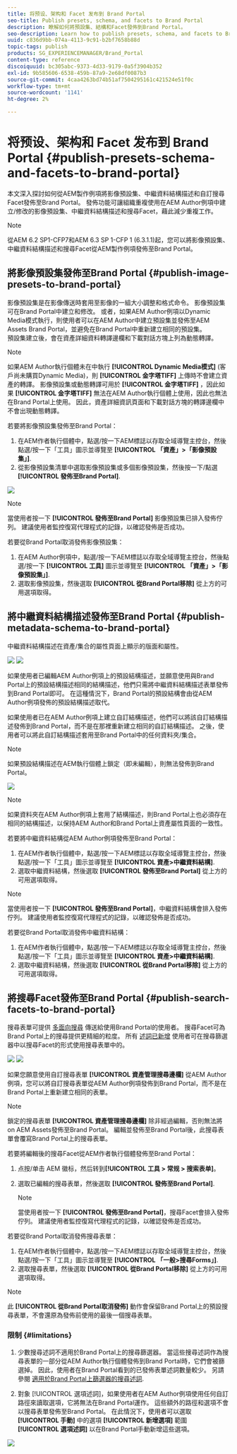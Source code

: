 ```yaml
---
title: 将预设、架构和 Facet 发布到 Brand Portal
seo-title: Publish presets, schema, and facets to Brand Portal
description: 瞭解如何將預設集、結構和Facet發佈到Brand Portal。
seo-description: Learn how to publish presets, schema, and facets to Brand Portal.
uuid: c836d9bb-074a-4113-9c91-b2bf7658b88d
topic-tags: publish
products: SG_EXPERIENCEMANAGER/Brand_Portal
content-type: reference
discoiquuid: bc305abc-9373-4d33-9179-0a5f3904b352
exl-id: 9b585606-6538-459b-87a9-2e68df0087b3
source-git-commit: 4caa4263bd74b51af7504295161c421524e51f0c
workflow-type: tm+mt
source-wordcount: '1141'
ht-degree: 2%

---
```


# 将预设、架构和 Facet 发布到 Brand Portal {#publish-presets-schema-and-facets-to-brand-portal}

本文深入探討如何從AEM製作例項將影像預設集、中繼資料結構描述和自訂搜尋Facet發佈至Brand Portal。 發佈功能可讓組織重複使用在AEM Author例項中建立/修改的影像預設集、中繼資料結構描述和搜尋Facet，藉此減少重複工作。

>[!NOTE]
>
>從AEM 6.2 SP1-CFP7和AEM 6.3 SP 1-CFP 1 (6.3.1.1)起，您可以將影像預設集、中繼資料結構描述和搜尋Facet從AEM製作例項發佈至Brand Portal。

## 將影像預設集發佈至Brand Portal {#publish-image-presets-to-brand-portal}

影像預設集是在影像傳送時套用至影像的一組大小調整和格式命令。 影像預設集可在Brand Portal中建立和修改。 或者，如果AEM Author例項以Dynamic Media模式執行，則使用者可以在AEM Author中建立預設集並發佈至AEM Assets Brand Portal，並避免在Brand Portal中重新建立相同的預設集。\
預設集建立後，會在資產詳細資料轉譯邊欄和下載對話方塊上列為動態轉譯。

>[!NOTE]
>
>如果AEM Author執行個體未在中執行 **[!UICONTROL Dynamic Media模式]** (客戶尚未購買Dynamic Media)，則 **[!UICONTROL 金字塔TIFF]**  上傳時不會建立資產的轉譯。 影像預設集或動態轉譯可用於 **[!UICONTROL 金字塔TIFF]** ，因此如果 **[!UICONTROL 金字塔TIFF]** 無法在AEM Author執行個體上使用，因此也無法在Brand Portal上使用。 因此，資產詳細資訊頁面和下載對話方塊的轉譯邊欄中不會出現動態轉譯。

若要將影像預設集發佈至Brand Portal：

1. 在AEM作者執行個體中，點選/按一下AEM標誌以存取全域導覽主控台，然後點選/按一下「工具」圖示並導覽至 **[!UICONTROL 「資產」>「影像預設集」]**.
1. 從影像預設集清單中選取影像預設集或多個影像預設集，然後按一下/點選 **[!UICONTROL 發佈至Brand Portal]**.

![](assets/publishpreset.png)

>[!NOTE]
>
>當使用者按一下 **[!UICONTROL 發佈至Brand Portal]** 影像預設集已排入發佈佇列。 建議使用者監控復寫代理程式的記錄，以確認發佈是否成功。

若要從Brand Portal取消發佈影像預設集：

1. 在AEM Author例項中，點選/按一下AEM標誌以存取全域導覽主控台，然後點選/按一下 **[!UICONTROL 工具]** 圖示並導覽至 **[!UICONTROL 「資產」>「影像預設集」]**.
1. 選取影像預設集，然後選取 **[!UICONTROL 從Brand Portal移除]** 從上方的可用選項取得。

## 將中繼資料結構描述發佈至Brand Portal  {#publish-metadata-schema-to-brand-portal}

中繼資料結構描述在資產/集合的屬性頁面上顯示的版面和屬性。

![](assets/metadata-schema-editor.png) ![](assets/asset-properties-1.png)

如果使用者已編輯AEM Author例項上的預設結構描述，並願意使用與Brand Portal上的預設結構描述相同的結構描述，他們只需將中繼資料結構描述表單發佈到Brand Portal即可。 在這種情況下，Brand Portal的預設結構會由從AEM Author例項發佈的預設結構描述取代。

如果使用者已在AEM Author例項上建立自訂結構描述，他們可以將該自訂結構描述發佈到Brand Portal，而不是在那裡重新建立相同的自訂結構描述。 之後，使用者可以將此自訂結構描述套用至Brand Portal中的任何資料夾/集合。

>[!NOTE]
>
>如果預設結構描述在AEM執行個體上鎖定（即未編輯），則無法發佈到Brand Portal。

![](assets/default-schema-form.png)

>[!NOTE]
>
>如果資料夾在AEM Author例項上套用了結構描述，則Brand Portal上也必須存在相同的結構描述，以保持AEM Author和Brand Portal上資產屬性頁面的一致性。

若要將中繼資料結構從AEM Author例項發佈至Brand Portal：

1. 在AEM作者執行個體中，點選/按一下AEM標誌以存取全域導覽主控台，然後點選/按一下「工具」圖示並導覽至 **[!UICONTROL 資產>中繼資料結構]**.
1. 選取中繼資料結構，然後選取 **[!UICONTROL 發佈至Brand Portal]** 從上方的可用選項取得。

>[!NOTE]
>
>當使用者按一下 **[!UICONTROL 發佈至Brand Portal]**，中繼資料結構會排入發佈佇列。 建議使用者監控復寫代理程式的記錄，以確認發佈是否成功。

若要從Brand Portal取消發佈中繼資料結構：

1. 在AEM作者執行個體中，點選/按一下AEM標誌以存取全域導覽主控台，然後點選/按一下「工具」圖示並導覽至 **[!UICONTROL 資產>中繼資料結構]**.
1. 選取中繼資料結構，然後選取 **[!UICONTROL 從Brand Portal移除]** 從上方的可用選項取得。

## 將搜尋Facet發佈至Brand Portal {#publish-search-facets-to-brand-portal}

搜尋表單可提供 [多面向搜尋](../using/brand-portal-search-facets.md) 傳送給使用Brand Portal的使用者。 搜尋Facet可為Brand Portal上的搜尋提供更精細的粒度。 所有 [述詞已新增](https://experienceleague.adobe.com/docs/experience-manager-65/assets/administer/search-facets.html) 使用者可在搜尋篩選器中以搜尋Facet的形式使用搜尋表單中的。

![](assets/property-predicate-removed.png)
![](assets/search-form.png)

如果您願意使用自訂搜尋表單 **[!UICONTROL 資產管理搜尋邊欄]** 從AEM Author例項，您可以將自訂搜尋表單從AEM Author例項發佈到Brand Portal，而不是在Brand Portal上重新建立相同的表單。

>[!NOTE]
>
>鎖定的搜尋表單 **[!UICONTROL 資產管理搜尋邊欄]** 除非經過編輯，否則無法將on AEM Assets發佈至Brand Portal。 編輯並發佈至Brand Portal後，此搜尋表單會覆寫Brand Portal上的搜尋表單。

若要將編輯後的搜尋Facet從AEM作者執行個體發佈至Brand Portal：

1. 点按/单击 AEM 徽标，然后转到&#x200B;**[!UICONTROL 工具 > 常规 > 搜索表单]**。
1. 選取已編輯的搜尋表單，然後選取 **[!UICONTROL 發佈至Brand Portal]**.

   >[!NOTE]
   >
   >當使用者按一下 **[!UICONTROL 發佈至Brand Portal]**，搜尋Facet會排入發佈佇列。 建議使用者監控復寫代理程式的記錄，以確認發佈是否成功。

若要從Brand Portal取消發佈搜尋表單：

1. 在AEM作者執行個體中，點選/按一下AEM標誌以存取全域導覽主控台，然後點選/按一下「工具」圖示並導覽至 **[!UICONTROL 「一般>搜尋Forms」]**.
1. 選取搜尋表單，然後選取 **[!UICONTROL 從Brand Portal移除]** 從上方的可用選項取得。

>[!NOTE]
>
>此 **[!UICONTROL 從Brand Portal取消發佈]** 動作會保留Brand Portal上的預設搜尋表單，不會還原為發佈前使用的最後一個搜尋表單。

### 限制 {#limitations}

1. 少數搜尋述詞不適用於Brand Portal上的搜尋篩選器。 當這些搜尋述詞作為搜尋表單的一部分從AEM Author執行個體發佈到Brand Portal時，它們會被篩選掉。 因此，使用者在Brand Portal看到的已發佈表單述詞數量較少。 另請參閱 [適用於Brand Portal上篩選器的搜尋述詞](../using/brand-portal-search-facets.md#list-of-search-predicates).

1. 對象 [!UICONTROL 選項述詞]，如果使用者在AEM Author例項使用任何自訂路徑來讀取選項，它將無法在Brand Portal運作。 這些額外的路徑和選項不會以搜尋表單發佈至Brand Portal。 在此情況下，使用者可以選取 **[!UICONTROL 手動]** 中的選項 **[!UICONTROL 新增選項]** 範圍 **[!UICONTROL 選項述詞]** 以在Brand Portal手動新增這些選項。

![](assets/options-predicate-manual.png)

